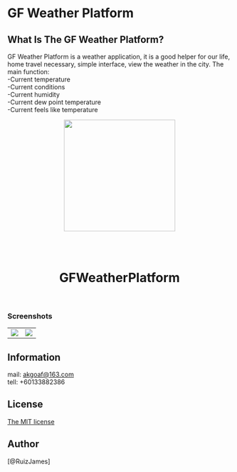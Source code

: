 GF Weather Platform
======

## What Is The  GF Weather Platform?

GF Weather Platform is a weather application, it is a good helper for our life, home travel necessary, simple interface, view the weather in the city.
The main function:
<br>
-Current temperature
<br>
-Current conditions
<br>
-Current humidity
<br>
-Current dew point temperature
<br>
-Current feels like temperature
<br>

<div align="center">
<img width=250 src ="https://raw.githubusercontent.com/youngxiansen/GFWeatherPlatform/master/IMG/icon%233.png" />

<br> <br>

<h1> GFWeatherPlatform </h1> 
</div>

<br>


### Screenshots

<table align="center" border="0">

<tr>
<td> <img src="https://raw.githubusercontent.com/youngxiansen/GFWeatherPlatform/master/IMG/IMG_8250.JPG"> </td>
<td> <img src="https://raw.githubusercontent.com/youngxiansen/GFWeatherPlatform/master/IMG/IMG_8251.JPG"> </td>
</tr>

</table>

## Information
mail: akgoaf@163.com
<br>
tell: +60133882386


## License

[The MIT license](/LICENSE)

## Author

[@RuizJames]

